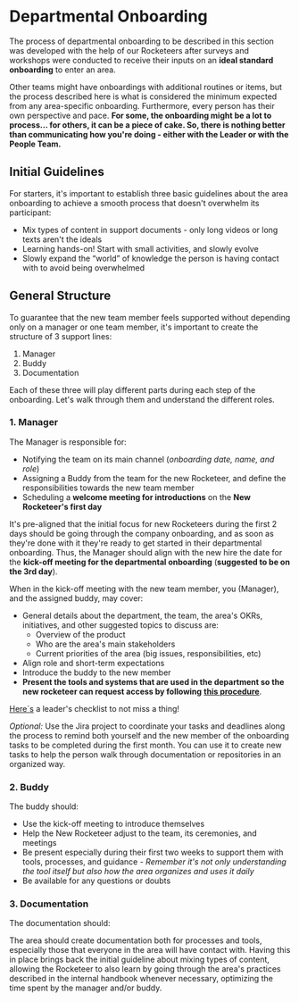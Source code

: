 # Departmental Onboarding

The process of departmental onboarding to be described in this section was developed with the help of our Rocketeers after surveys and workshops were conducted to receive their inputs on an **ideal standard onboarding** to enter an area.

Other teams might have onboardings with additional routines or items, but the process described here is what is considered the minimum expected from any area-specific onboarding. Furthermore, every person has their own perspective and pace. **For some, the onboarding might be a lot to process... for others, it can be a piece of cake. So, there is nothing better than communicating how you're doing - either with the Leader or with the People Team.**&#x20;

## Initial Guidelines

For starters, it's important to establish three basic guidelines about the area onboarding to achieve a smooth process that doesn't overwhelm its participant:

* Mix types of content in support documents - only long videos or long texts aren't the ideals
* Learning hands-on! Start with small activities, and slowly evolve
* Slowly expand the “world” of knowledge the person is having contact with to avoid being overwhelmed

## General Structure

To guarantee that the new team member feels supported without depending only on a manager or one team member, it's important to create the structure of 3 support lines:

1. Manager
2. Buddy
3. Documentation

Each of these three will play different parts during each step of the onboarding. Let's walk through them and understand the different roles.

### 1. Manager

The Manager is responsible for:

* Notifying the team on its main channel (_onboarding date, name, and role_)
* Assigning a Buddy from the team for the new Rocketeer, and define the responsibilities towards the new team member
* Scheduling a **welcome meeting for introductions** on the **New Rocketeer's first day**

It's pre-aligned that the initial focus for new Rocketeers during the first 2 days should be going through the company onboarding, and as soon as they're done with it they're ready to get started in their departmental onboarding. Thus, the Manager should align with the new hire the date for the **kick-off meeting for the departmental onboarding** (**suggested to be on the 3rd day**).&#x20;

When in the kick-off meeting with the new team member, you (Manager), and the assigned buddy, may cover:

* General details about the department, the team, the area's OKRs, initiatives, and other suggested topics to discuss are:
  * Overview of the product
  * Who are the area's main stakeholders
  * Current priorities of the area (big issues, responsibilities, etc)
* Align role and short-term expectations
* Introduce the buddy to the new member&#x20;
* **Present the tools and systems that are used in the department so the new rocketeer can request access by following** [**this procedure**](https://handbook.rocket.chat/departments-operations/security/security-policy/access-control).

&#x20;                                               [Here´s](https://docs.google.com/presentation/d/1fWg1roczPgTqeuSjCWNdUj7nvAsRmZ7aL962UwMlFC8/edit#slide=id.ge5371f3319\_0\_0) a leader's checklist to not miss a thing!

_Optional:_ Use the Jira project to coordinate your tasks and deadlines along the process to remind both yourself and the new member of the onboarding tasks to be completed during the first month. You can use it to create new tasks to help the person walk through documentation or repositories in an organized way.

### 2. Buddy

The buddy should:

* Use the kick-off meeting to introduce themselves
* Help the New Rocketeer adjust to the team, its ceremonies, and meetings
* Be present especially during their first two weeks to support them with tools, processes, and guidance - _Remember it's not only understanding the tool itself but also how the area organizes and uses it daily_
* Be available for any questions or doubts

### 3. Documentation

The documentation should:

The area should create documentation both for processes and tools, especially those that everyone in the area will have contact with. Having this in place brings back the initial guideline about mixing types of content, allowing the Rocketeer to also learn by going through the area's practices described in the internal handbook whenever necessary, optimizing the time spent by the manager and/or buddy.  &#x20;

